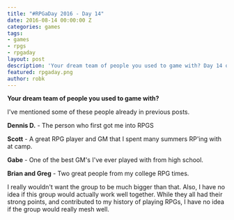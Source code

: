 ```yaml
---
title: "#RPGaDay 2016 - Day 14"
date: 2016-08-14 00:00:00 Z
categories: games
tags:
- games
- rpgs
- rpgaday
layout: post
description: 'Your dream team of people you used to game with? Day 14 of #RPGaDay.'
featured: rpgaday.png
author: robk
---
```


**Your dream team of people you used to game with?**

I've mentioned some of these people already in previous posts.

**Dennis D.** - The person who first got me into RPGS

**Scott** - A great RPG player and GM that I spent many summers RP'ing with at camp.

**Gabe** - One of the best GM's I've ever played with from high school.

**Brian and Greg** - Two great people from my college RPG times.

I really wouldn't want the group to be much bigger than that. Also, I have no idea if this group would actually work well together. While they all had their strong points, and contributed to my history of playing RPGs, I have no idea if the group would really mesh well.
